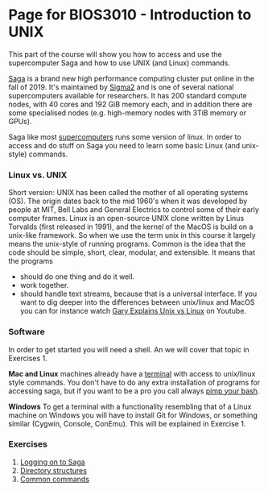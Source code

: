 # Page for BIOS3010 - Introduction to UNIX

This part of the course will show you how to access and use the supercomputer Saga and how to use UNIX (and Linux) commands.

[Saga](https://www.sigma2.no/systems#saga) is a brand new high performance computing cluster put online in the fall of 2019. It's maintained by [Sigma2](https://www.sigma2.no/) and is one of several national supercomputers available for researchers. It has 200 standard compute nodes, with 40 cores and 192 GiB memory each, and in addition there are some specialised nodes (e.g. high-memory nodes with 3TiB memory or GPUs).

Saga like most [supercomputers](https://en.wikipedia.org/wiki/Supercomputer_operating_systems) runs some version of linux. In order to access and do stuff on Saga you need to learn some basic Linux (and unix-style) commands.

### Linux vs. UNIX
Short version: UNIX has been called the mother of all operating systems (OS). The origin dates back to the mid 1960's when it was developed by people at MIT, Bell Labs and General Electrics to control some of their early computer frames. Linux is an open-source UNIX clone written by Linus Torvalds (first released in 1991), and the kernel of the MacOS is build on a unix-like framework. So when we use the term unix in this course it largely means the unix-style of running programs.  Common is the idea that the code should be simple, short, clear, modular, and extensible. It means that the programs
- should do one thing and do it well.
- work together.
- should handle text streams, because that is a universal interface.
If you want to dig deeper into the differences between unix/linux and MacOS you can for instance watch [Gary Explains Unix vs Linux](https://youtu.be/jowCUo_UGts) on Youtube.


### Software
In order to get started you will need a shell. An we will cover that topic in Exercises 1.

**Mac and Linux** machines already have a [terminal](https://en.wikipedia.org/wiki/Terminal_emulator) with access to unix/linux style commands. You don't have to do any extra installation of programs for accessing saga, but if you want to be a pro you call always [pimp your bash](https://www.itworld.com/article/2833199/3-ways-to-pimp-your-bash-console.html).

**Windows**
To get a terminal with a functionality resembling that of a Linux machine on Windows you will have to install Git for Windows, or something similar (Cygwin, Console, ConEmu). This will be explained in Exercise 1.

### Exercises
1) [Logging on to Saga](Exercises/Exercise_1.md)
2) [Directory structures](Exercises/Exercise_2_folder_structure.md)
3) [Common commands](Exercises/Exercise_3_cmds.md)
